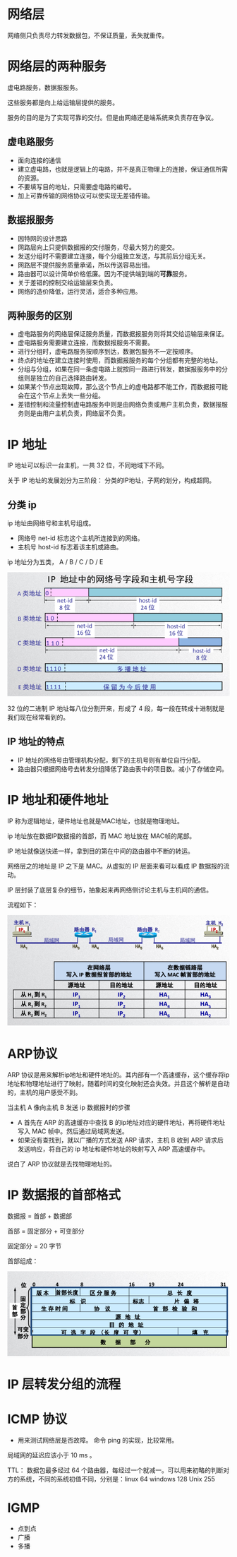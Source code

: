 # 网络层

网络侧只负责尽力转发数据包，不保证质量，丢失就重传。

# 网络层的两种服务
虚电路服务，数据报服务。

这些服务都是向上给运输层提供的服务。

服务的目的是为了实现可靠的交付。但是由网络还是端系统来负责存在争议。

## 虚电路服务
* 面向连接的通信
* 建立虚电路，也就是逻辑上的电路，并不是真正物理上的连接，保证通信所需的资源。
* 不要填写目的地址，只需要虚电路的编号。
* 加上可靠传输的网络协议可以使实现无差错传输。

## 数据报服务
* 因特网的设计思路
* 网路层向上只提供数据报的交付服务，尽最大努力的提交。
* 发送分组时不需要建立连接，每个分组独立发送，与其前后分组无关。
* 网路层不提供服务质量承诺，所以传送容易出错。
* 路由器可以设计简单价格低廉。因为不提供端到端的**可靠**服务。
* 关于差错的控制交给运输层来负责。
* 网络的造价降低，运行灵活，适合多种应用。

## 两种服务的区别
* 虚电路服务的网络层保证服务质量，而数据报服务则将其交给运输层来保证。
* 虚电路服务需要建立连接，而数据报服务不需要。
* 进行分组时，虚电路服务按顺序到达，数据包服务不一定按顺序。
* 终点的地址在建立连接时使用，而数据报服务的每个分组都有完整的地址。
* 分组与分组，如果在同一条虚电路上就按同一路进行转发，数据报服务中的分组则是独立的自己选择路由转发。
* 如果某个节点出现故障，那么这个节点上的虚电路都不能工作，而数据报可能会在这个节点上丢失一些分组。
* 差错控制和流量控制虚电路服务中则是由网络负责或用户主机负责，数据报服务则是由用户主机负责，网络层不负责。

# IP 地址

IP 地址可以标识一台主机，一共 32 位，不同地域下不同。

关于 IP 地址的发展划分为三阶段： 分类的IP地址，子网的划分，构成超网。

## 分类 ip
ip 地址由网络号和主机号组成。
* 网络号 net-id 标志这个主机所连接到的网络。
* 主机号 host-id 标志着该主机或路由。
  
ip 地址分为五类， A / B / C / D / E

<img src="../imgs/net/net-01.png">

32 位的二进制 IP 地址每八位分割开来，形成了 4 段，每一段在转成十进制就是我们现在经常看到的。

## IP 地址的特点

* IP 地址的网络号由管理机构分配，剩下的主机号则有单位自行分配。
* 路由器只根据网络号去转发分组降低了路由表中的项目数。减小了存储空间。

# IP 地址和硬件地址

IP 称为逻辑地址，硬件地址也就是MAC地址，也就是物理地址。

ip 地址放在数据IP数据报的首部，而 MAC 地址放在 MAC帧的尾部。

IP 地址就像送快递一样，拿到目的第在中间的路由器中不断的转运。

网络层之的地址是 IP 之下是 MAC。从虚拟的 IP 层面来看可以看成 IP 数据报的流动。

IP 层封装了底层复杂的细节，抽象起来再网络侧讨论主机与主机间的通信。

流程如下：

<img src="../imgs/net/net-02.png">

# ARP协议
ARP 协议是用来解析ip地址和硬件地址的。其内部有一个高速缓存，这个缓存将ip 地址和物理地址进行了映射。随着时间的变化映射还会失效。并且这个解析是自动的，主机的用户感受不到。

当主机 A 像向主机 B 发送 ip 数据报时的步骤

* A 首先在 ARP 的高速缓存中查找 B 的ip地址对应的硬件地址，再将硬件地址写入 MAC 帧中。然后通过局域网发送。
* 如果没有查找到，就以广播的方式发送 ARP 请求，主机 B 收到 ARP 请求后 发送响应，将自己的 ip 地址和硬件地址的映射写入 ARP 高速缓存中。

说白了 ARP 协议就是去找物理地址的。

# IP 数据报的首部格式

数据报 = 首部 + 数据部

首部 = 固定部分 + 可变部分

固定部分 = 20 字节

首部组成：

<img src = "../imgs/net/net-03.png">

# IP 层转发分组的流程

# ICMP 协议

* 用来测试网络层是否故障。 命令 ping 的实现，比较常用。

局域网的延迟应该小于 10 ms 。

TTL： 数据包最多经过 64 个路由器，每经过一个就减一。可以用来初略的判断对方的系统，不同的系统初值不同，分别是：linux 64 windows 128 Unix 255 

# IGMP
* 点到点
* 广播
* 多播